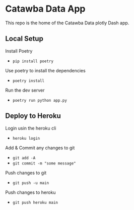 # Catawba Data App

This repo is the home of the Catawba Data plotly Dash app.

## Local Setup

Install Poetry

- `pip install poetry`

Use poetry to install the dependencies

- `poetry install`

Run the dev server

- `poetry run python app.py`

## Deploy to Heroku

Login usin the heroku cli

- `heroku login`

Add & Commit any changes to git

- `git add -A`
- `git commit -m "some message"`

Push changes to git

- `git push -u main`

Push changes to heroku

- `git push heroku main`
